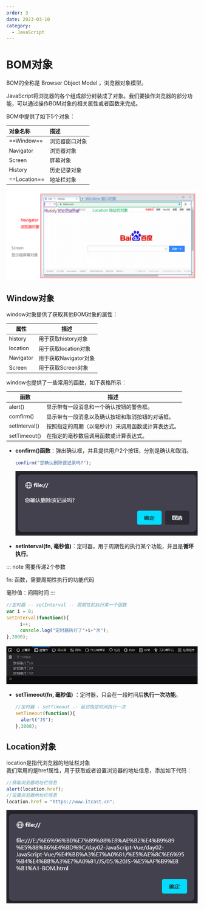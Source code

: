 ```yaml
---
order: 3
date: 2023-03-10
category: 
  - JavaScript
---
```


# BOM对象
<!-- more -->

BOM的全称是 Browser Object Model ，浏览器对象模型。  

JavaScript将浏览器的各个组成部分封装成了对象。我们要操作浏览器的部分功能，可以通过操作BOM对象的相关属性或者函数来完成。

BOM中提供了如下5个对象：

| 对象名称  | 描述           |
| :-------- | :------------- |
| ==Window==    | 浏览器窗口对象 |
| Navigator | 浏览器对象     |
| Screen    | 屏幕对象       |
| History   | 历史记录对象   |
| ==Location==  | 地址栏对象    |

![20210815194911914](./assets/image-20210815194911914.png)

## Window对象

window对象提供了获取其他BOM对象的属性：

| 属性      | 描述                  |
| --------- | --------------------- |
| history   | 用于获取history对象   |
| location  | 用于获取location对象  |
| Navigator | 用于获取Navigator对象 |
| Screen    | 用于获取Screen对象    |

window也提供了一些常用的函数，如下表格所示：

| 函数          | 描述                                               |
| ------------- | -------------------------------------------------- |
| alert()       | 显示带有一段消息和一个确认按钮的警告框。           |
| comfirm()     | 显示带有一段消息以及确认按钮和取消按钮的对话框。   |
| setInterval() | 按照指定的周期（以毫秒计）来调用函数或计算表达式。 |
| setTimeout()  | 在指定的毫秒数后调用函数或计算表达式。             |

- **confirm()函数**：弹出确认框，并且提供用户2个按钮，分别是确认和取消。

  ```js
  confirm("您确认删除该记录吗?");
  ```

  ![1668794898891](./assets/1668794898891.png)

- **setInterval(fn, 毫秒值)**：定时器，用于周期性的执行某个功能，并且是**循环执行**。  

::: note 需要传递2个参数

  fn: 函数，需要周期性执行的功能代码

  毫秒值：间隔时间
:::

  ```js
  //定时器 -- setInterval -- 周期性的执行某一个函数
  var i = 0;
  setInterval(function(){
       i++;
       console.log("定时器执行了"+i+"次");
  },2000);
  ```

  ![1668795435780](./assets/1668795435780.png)

- **setTimeout(fn, 毫秒值)** ：定时器，只会在一段时间后**执行一次功能**。

  ```js
  //定时器 - setTimeout -- 延迟指定时间执行一次 
  setTimeout(function(){
    alert("JS");
  },3000);
  ```

## Location对象

location是指代浏览器的地址栏对象  
我们常用的是href属性，用于获取或者设置浏览器的地址信息，添加如下代码：

```js
//获取浏览器地址栏信息
alert(location.href);
//设置浏览器地址栏信息
location.href = "https://www.itcast.cn";
```

![1668796236628](./assets/1668796236628.png)
